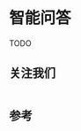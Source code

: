 # 智能问答

TODO
<!-- 智能客服 -->

## 关注我们

<img :src="$withBase('/image/qrcode_xiaperio_430.jpg')" style="width:250px;"/>

## 参考

